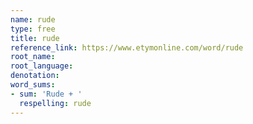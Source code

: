 ```yaml
---
name: rude
type: free
title: rude
reference_link: https://www.etymonline.com/word/rude
root_name: 
root_language: 
denotation: 
word_sums:
- sum: 'Rude + '
  respelling: rude
---
```

